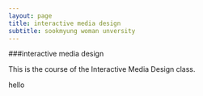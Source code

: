 ```yaml
---
layout: page
title: interactive media design
subtitle: sookmyung woman unversity
---
```


###interactive media design

This is the course of the Interactive Media Design class.

hello

